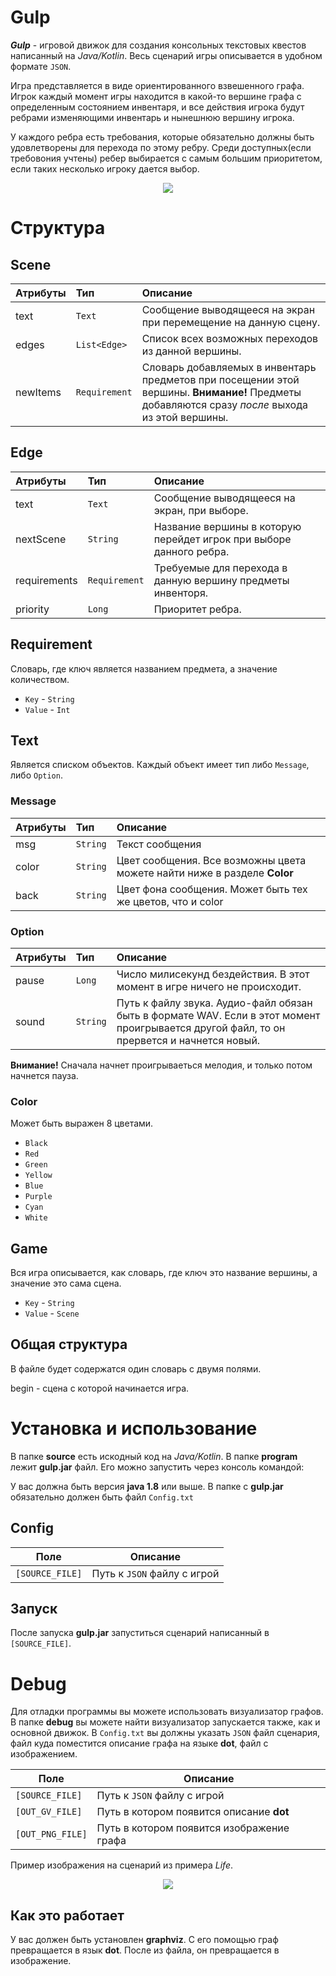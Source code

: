 # Gulp

***Gulp*** - игровой движок для создания консольных текстовых квестов написанный на *Java/Kotlin*.
Весь сценарий игры описывается в удобном формате ```JSON```.

Игра представляется в виде ориентированного взвешенного графа. Игрок каждый момент игры находится в какой-то вершине графа с определенным состоянием инвентаря, и все действия игрока будут ребрами изменяющими инвентарь и нынешнюю вершину игрока.

У каждого ребра есть требования, которые обязательно должны быть удовлетворены для перехода по этому ребру. Среди доступных(если требовония учтены) ребер выбирается с самым большим приоритетом, если таких несколько игроку дается выбор.

<p align="center">
  <img src="readmeImages/graphviz.svg">
</p>


# Структура

## Scene

| Атрибуты     |        Тип          |             Описание                                     |
|:---------    |:--------------------|:---------------------------------------------------------|
|   text       | ```Text```          | Сообщение выводящееся на экран при перемещение на данную сцену.                                                                                          |
|   edges      | ```List<Edge>```    | Список всех возможных переходов из данной вершины.       |
| newItems     | ```Requirement```   | Словарь добавляемых в инвентарь предметов при посещении этой вершины. **Внимание!** Предметы добавляются сразу  *после* выхода из этой вершины.              |
## Edge
| Атрибуты     |        Тип          | Описание                                                 |
|:-------------|:--------------------|:---------------------------------------------------------|
|    text      |   ```Text```        | Сообщение выводящееся на экран, при выборе.              |
| nextScene    |   ```String```      | Название вершины в которую перейдет игрок при выборе данного ребра.                                                                                          |
| requirements |   ```Requirement``` | Требуемые для перехода в данную вершину предметы инвенторя.                                                                                      |
| priority     |  ```Long```         | Приоритет ребра.                                         |
## Requirement
Cловарь, где ключ является названием предмета, а значение количеством.
* ```Key``` - ```String```
* ```Value``` - ```Int```
## Text
Является списком объектов. Каждый объект имеет тип либо ```Message```, либо ```Option```.
### Message
| Атрибуты     |     Тип             |             Описание                                     |
|:-------------|:--------------------|:---------------------------------------------------------|
|     msg      | ```String```        | Текст сообщения                                          |
|   color      | ```String```        |  Цвет сообщения.  Все возможны цвета можете найти ниже в разделе **Color**                                                                               |
|    back      | ```String```        |Цвет фона сообщения. Может быть тех же цветов, что и color|
### Option
| Атрибуты     |        Тип          |             Описание                                     |
|:-------------|:--------------------|:---------------------------------------------------------|
| pause        |   ```Long```        |   Число милисекунд бездействия. В этот момент в игре ничего не происходит.                                                                                  |
| sound        |  ```String```       |  Путь к файлу звука. Аудио-файл обязан быть в формате WAV. Если в этот момент проигрывается другой файл, то он прервется и начнется новый.                                                                                          |


**Внимание!** Сначала начнет проигрываеться мелодия, и только потом начнется пауза.
### Color
Может быть выражен 8 цветами.
* ```Black```
* ```Red```
* ```Green```
* ```Yellow```
* ```Blue```
* ```Purple```
* ```Cyan```
* ```White```
## Game
Вся игра описывается, как словарь, где ключ это название вершины, а значение это сама сцена.
* ```Key``` - ```String```
* ```Value``` - ```Scene```
## Общая структура
В файле будет содержатся один словарь с двумя полями.
<!-- ```game``` - являющийся ```Game``` -->
begin - сцена с которой начинается игра.
# Установка и использование
В папке **source** есть искодный код на *Java/Kotlin*. В папке **program** лежит **gulp.jar** файл.
Его можно запустить через консоль командой:
<!-- ```java -jar gulp.jar``` -->
У вас должна быть версия **java 1.8** или выше.
В папке с **gulp.jar** обязательно должен быть файл ```Config.txt```
## Config
|   Поле               |  Описание                                          |
|----------------------|----------------------------------------------------|
|```[SOURCE_FILE]```   | Путь к ```JSON``` файлу с игрой                    |


## Запуск
После запуска **gulp.jar** запуститься сценарий написанный в ```[SOURCE_FILE]```.

# Debug
Для отладки программы вы можете использовать визуализатор графов. В папке **debug** вы можете найти визуализатор запускается также, как и основной движок. В ```Config.txt``` вы должны указать ```JSON``` файл сценария, файл куда поместится описание графа на языке **dot**, файл с изображением.

|   Поле               |  Описание                                          |
|----------------------|----------------------------------------------------|
|```[SOURCE_FILE]```   | Путь к ```JSON``` файлу с игрой                    |
|```[OUT_GV_FILE]```   | Путь в котором появится описание **dot**           |
|```[OUT_PNG_FILE]```  | Путь в котором появится изображение графа          |

Пример изображения на сценарий из примера *Life*.

<p align="center">
  <img src="readmeImages/graph.png">
</p>

## Как это работает
У вас должен быть установлен **graphviz**. С его помощью граф превращается в язык **dot**. После из файла, он превращается в изображение.
